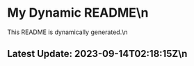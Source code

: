 # My Dynamic README\n
This README is dynamically generated.\n
## Latest Update: 2023-09-14T02:18:15Z\n
